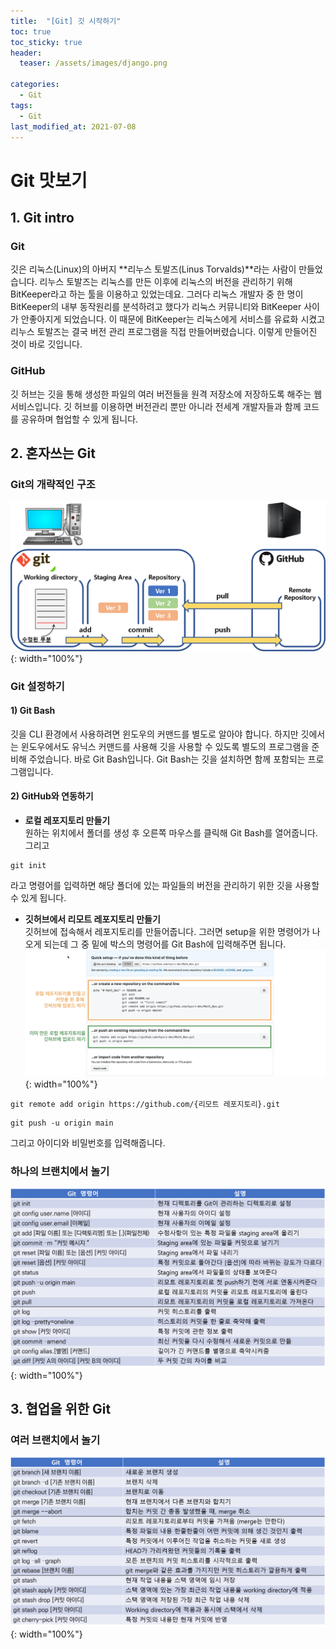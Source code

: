 ```yaml
---
title:  "[Git] 깃 시작하기"
toc: true
toc_sticky: true
header:
  teaser: /assets/images/django.png

categories:
  - Git
tags:
  - Git
last_modified_at: 2021-07-08
---  
```


# Git 맛보기

## 1. Git intro  

### Git  
깃은 리눅스(Linux)의 아버지 **리누스 토발즈(Linus Torvalds)**라는 사람이 만들었습니다. 리누스 토발즈는 리눅스를 만든 이후에 리눅스의 버전을 관리하기 위해 BitKeeper라고 하는 툴을 이용하고 있었는데요. 그러다 리눅스 개발자 중 한 명이 BitKeeper의 내부 동작원리를 분석하려고 했다가 리눅스 커뮤니티와 BitKeeper 사이가 안좋아지게 되었습니다. 이 때문에 BitKeeper는 리눅스에게 서비스를 유료화 시켰고 리누스 토발즈는 결국 버전 관리 프로그램을 직접 만들어버렸습니다. 이렇게 만들어진 것이 바로 깃입니다.   

### GitHub
깃 허브는 깃을 통해 생성한 파일의 여러 버전들을 원격 저장소에 저장하도록 해주는 웹 서비스입니다. 깃 허브를 이용하면 버전관리 뿐만 아니라 전세계 개발자들과 함께 코드를 공유하며 협업할 수 있게 됩니다.  

## 2. 혼자쓰는 Git

### Git의 개략적인 구조  
![](/assets/images/git_1.png){: width="100%"}  

### Git 설정하기  

#### 1) Git Bash  
깃을 CLI 환경에서 사용하려면 윈도우의 커맨드를 별도로 알아야 합니다. 하지만 깃에서는 윈도우에서도 유닉스 커맨드를 사용해 깃을 사용할 수 있도록 별도의 프로그램을 준비해 주었습니다. 바로 Git Bash입니다. Git Bash는 깃을 설치하면 함께 포함되는 프로그램입니다.  

#### 2) GitHub와 연동하기  

- **로컬 레포지토리 만들기**  
원하는 위치에서 폴더를 생성 후 오른쪽 마우스를 클릭해 Git Bash를 열어줍니다. 그리고  
```
git init
```  
라고 명령어를 입력하면 해당 폴더에 있는 파일들의 버전을 관리하기 위한 깃을 사용할 수 있게 됩니다.  

- **깃허브에서 리모트 레포지토리 만들기**   
깃허브에 접속해서 레포지토리를 만들어줍니다. 그러면 setup을 위한 명령어가 나오게 되는데 그 중 밑에 박스의 명령어를 Git Bash에 입력해주면 됩니다.  
![](/assets/images/git_2.png){: width="100%"}  
```
git remote add origin https://github.com/{리모트 레포지토리}.git
```
```
git push -u origin main
```
그리고 아이디와 비밀번호를 입력해줍니다.  

### 하나의 브랜치에서 놀기

![](/assets/images/git_3.png){: width="100%"}  



## 3. 협업을 위한 Git

### 여러 브랜치에서 놀기  

![](/assets/images/git_4.png){: width="100%"}  